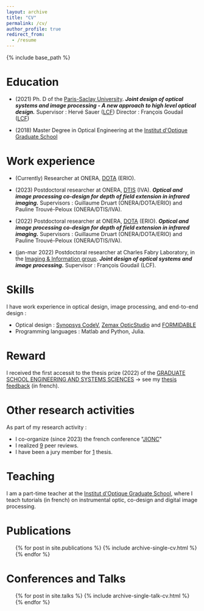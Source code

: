```yaml
---
layout: archive
title: "CV"
permalink: /cv/
author_profile: true
redirect_from:
  - /resume
---
```


{% include base_path %}

Education
======

*  (2021) Ph. D of the [Paris-Saclay University](https://www.universite-paris-saclay.fr/en). <b><i>Joint design of optical systems and image processing - A new approach to high level optical design.</i></b> Supervisor : Hervé Sauer ([LCF](https://www.lcf.institutoptique.fr/en)) Director : François Goudail ([LCF](https://www.lcf.institutoptique.fr/en))

*  (2018) Master Degree in Optical Engineering at the [Institut d'Optique Graduate School](https://www.institutoptique.fr/)

Work experience
======

*  (Currently) Researcher at ONERA, [DOTA](https://www.onera.fr/en/dota) (ERIO). 

*  (2023) Postdoctoral researcher at ONERA, [DTIS](https://www.onera.fr/en/dtis) (IVA). <b><i>Optical and image processing co-design for depth of field extension in infrared imaging.</i></b> Supervisors : Guillaume Druart (ONERA/DOTA/ERIO) and Pauline Trouvé-Peloux (ONERA/DTIS/IVA).

*  (2022) Postdoctoral researcher at ONERA, [DOTA](https://www.onera.fr/en/dota) (ERIO). <b><i>Optical and image processing co-design for depth of field extension in infrared imaging.</i></b> Supervisors : Guillaume Druart (ONERA/DOTA/ERIO) and Pauline Trouvé-Peloux (ONERA/DTIS/IVA).

*  (jan-mar 2022) Postdoctoral researcher at Charles Fabry Laboratory, in the [Imaging & Information group](https://www.lcf.institutoptique.fr/en/groups/imaging-and-information). <b><i>Joint design of optical systems and image processing.</i></b> Supervisor : François Goudail (LCF).
  
Skills
======
I have work experience in optical design, image processing, and end-to-end design :
 *  Optical design : [Synopsys CodeV](https://www.synopsys.com/optical-solutions/codev.html), [Zemax OpticStudio](https://www.zemax.com/pages/opticstudio) and [FORMIDABLE](https://gitlab.space-codev.org/formidable/formidable)
 *  Programming languages : Matlab and Python, Julia.

Reward
======
I received the first accessit to the thesis prize (2022) of the [GRADUATE SCHOOL ENGINEERING AND SYSTEMS SCIENCES](https://www.universite-paris-saclay.fr/en/graduate-schools/graduate-school-engineering-and-systems-sciences) -> see my [thesis feedback](https://www.docteurs-spi.org/post/alice-fontbonne-postdoc-en-conception-conjointe-optique-traitement-%C3%A0-l-onera) (in french).

Other research activities
======
As part of my research activity :
 *  I co-organize (since 2023) the french conference "[JIONC](https://gdr-iasis.cnrs.fr/reunion/511/)" 
 *  I realized [9](https://www.webofscience.com/wos/author/record/32296867) peer reviews.
 *  I have been a jury member for [1](https://theses.fr/259155543) thesis.

<!-- Ajouter encadrement de stage -->

Teaching
======
I am a part-time teacher at the <a href="https://www.institutoptique.fr/en">Institut d'Optique Graduate School</a>, where I teach tutorials (in french) on instrumental optic, co-design and digital image processing.

Publications
======
  <ul>{% for post in site.publications %}
    {% include archive-single-cv.html %}
  {% endfor %}</ul>
  
Conferences and Talks
======
  <ul>{% for post in site.talks %}
    {% include archive-single-talk-cv.html %}
  {% endfor %}</ul>



